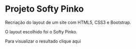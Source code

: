 # Projeto Softy Pinko 

Recriação do layout de um site com HTML5, CSS3 e Bootstrap. 

O layout escolhido foi o Softy Pinko.

Para visualizar o resultado clique aqui 
